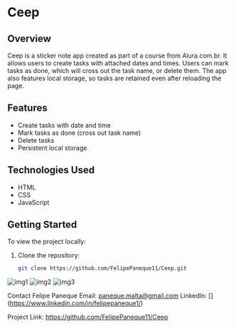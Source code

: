 # Ceep

## Overview
Ceep is a sticker note app created as part of a course from Alura.com.br. It allows users to create tasks with attached dates and times. Users can mark tasks as done, which will cross out the task name, or delete them. The app also features local storage, so tasks are retained even after reloading the page.

## Features
- Create tasks with date and time
- Mark tasks as done (cross out task name)
- Delete tasks
- Persistent local storage

## Technologies Used
- HTML
- CSS
- JavaScript

## Getting Started
To view the project locally:
1. Clone the repository:
   ```bash
   git clone https://github.com/FelipePaneque11/Ceep.git

![img1](https://github.com/FelipePaneque11/Ceep/assets/146108025/29e4b2b8-981b-40f7-a1a4-3e6b84acbf30)
![img2](https://github.com/FelipePaneque11/Ceep/assets/146108025/30a7a268-5738-4261-9979-7a3d7bf357b8)
![img3](https://github.com/FelipePaneque11/Ceep/assets/146108025/502ae272-ad89-4543-a361-89d13329a6dd)

Contact
Felipe Paneque
Email: paneque.malta@gmail.com
LinkedIn: [[](https://www.linkedin.com/in/felipepaneque1/)](https://www.linkedin.com/in/felipepaneque1/)

Project Link: https://github.com/FelipePaneque11/Ceep
